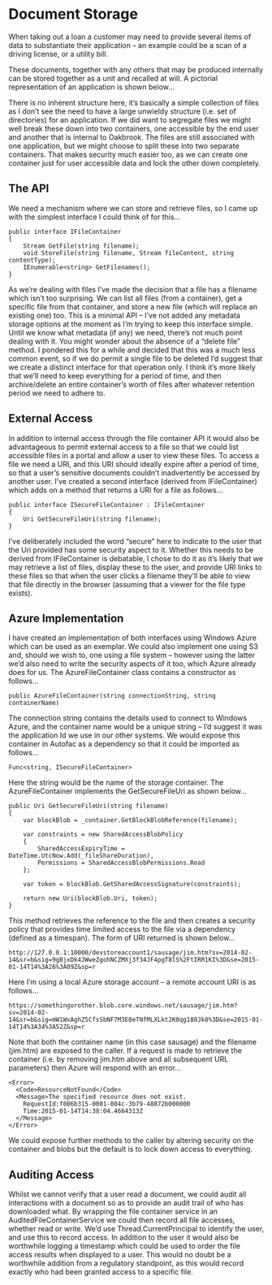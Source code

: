 # Document Storage

When taking out a loan a customer may need to provide several items of data to substantiate their application – an example could be a scan of a driving license, or a utility bill.

These documents, together with any others that may be produced internally can be stored together as a unit and recalled at will. A pictorial representation of an application is shown below…

There is no inherent structure here, it’s basically a simple collection of files as I don’t see the need to have a large unwieldy structure (i.e. set of directories) for an application. If we did want to segregate files we might well break these down into two containers, one accessible by the end user and another that is internal to Oakbrook. The files are still associated with one application, but we might choose to split these into two separate containers. That makes security much easier too, as we can create one container just for user accessible data and lock the other down completely.
## The API
We need a mechanism where we can store and retrieve files, so I came up with the simplest interface I could think of for this…

    public interface IFileContainer
    {
        Stream GetFile(string filename);
        void StoreFile(string filename, Stream fileContent, string contentType);
        IEnumerable<string> GetFilenames();
    }

As we’re dealing with files I’ve made the decision that a file has a filename which isn’t too surprising. We can list all files (from a container), get a specific file from that container, and store a new file (which will replace an existing one) too. This is a minimal API – I’ve not added any metadata storage options at the moment as I’m trying to keep this interface simple. Until we know what metadata (if any) we need, there’s not much point dealing with it.
You might wonder about the absence of a “delete file” method. I pondered this for a while and decided that this was a much less common event, so if we do permit a single file to be deleted I’d suggest that we create a distinct interface for that operation only.
I think it’s more likely that we’ll need to keep everything for a period of time, and then archive/delete an entire container’s worth of files after whatever retention period we need to adhere to.
## External Access
In addition to internal access through the file container API it would also be advantageous to permit external access to a file so that we could list accessible files in a portal and allow a user to view these files.
To access a file we need a URI, and this URI should ideally expire after a period of time, so that a user’s sensitive documents couldn’t inadvertently be accessed by another user.
I’ve created a second interface (derived from IFileContainer) which adds on a method that returns a URI for a file as follows…

    public interface ISecureFileContainer : IFileContainer
    {
        Uri GetSecureFileUri(string filename);
    }

I’ve deliberately included the word “secure” here to indicate to the user that the Uri provided has some security aspect to it. Whether this needs to be derived from IFileContainer is debatable, I chose to do it as it’s likely that we may retrieve a list of files, display these to the user, and provide URI links to these files so that when the user clicks a filename they’ll be able to view that file directly in the browser (assuming that a viewer for the file type exists).
## Azure Implementation
I have created an implementation of both interfaces using Windows Azure which can be used as an exemplar. We could also implement one using S3 and, should we wish to, one using a file system – however using the latter we’d also need to write the security aspects of it too, which Azure already does for us.
The AzureFileContainer class contains a constructor as follows…

    public AzureFileContainer(string connectionString, string containerName)

The connection string contains the details used to connect to Windows Azure, and the container name would be a unique string – I’d suggest it was the application Id we use in our other systems.
We would expose this container in Autofac as a dependency so that it could be imported as follows…

    Func<string, ISecureFileContainer>

Here the string would be the name of the storage container.
The AzureFileContainer implements the GetSecureFileUri as shown below…

    public Uri GetSecureFileUri(string filename)
    {
        var blockBlob = _container.GetBlockBlobReference(filename);

        var constraints = new SharedAccessBlobPolicy
        {
            SharedAccessExpiryTime = DateTime.UtcNow.Add(_fileShareDuration),
            Permissions = SharedAccessBlobPermissions.Read
        };

        var token = blockBlob.GetSharedAccessSignature(constraints);

        return new Uri(blockBlob.Uri, token);
    }


This method retrieves the reference to the file and then creates a security policy that provides time limited access to the file via a dependency (defined as a timespan). The form of URI returned is shown below…

    http://127.0.0.1:10000/devstoreaccount1/sausage/jim.htm?sv=2014-02-14&sr=b&sig=9gBjxDk4JWweZgohNCZMXj3f34JF4pgT8lS%2FtIRR1KI%3D&se=2015-01-14T14%3A26%3A09Z&sp=r

Here I’m using a local Azure storage account – a remote account URI is as follows…

    https://somethingorother.blob.core.windows.net/sausage/jim.htm?sv=2014-02-14&sr=b&sig=mW1WxAghZ5CfsSbNF7M3E0eTNfMLXLkt2K0qg180Jk8%3D&se=2015-01-14T14%3A34%3A52Z&sp=r

Note that both the container name (in this case sausage) and the filename (jim.htm) are exposed to the caller. If a request is made to retrieve the container (i.e. by removing jim.htm above and all subsequent URL parameters) then Azure will respond with an error…

    <Error>
      <Code>ResourceNotFound</Code>
      <Message>The specified resource does not exist. 
        RequestId:f006b315-0001-004c-3b79-48872b000000 
        Time:2015-01-14T14:38:04.4664313Z
      </Message>
    </Error>

We could expose further methods to the caller by altering security on the container and blobs but the default is to lock down access to everything.

## Auditing Access

Whilst we cannot verify that a user read a document, we could audit all interactions with a document so as to provide an audit trail of who has downloaded what. By wrapping the file container service in an AuditedFileContainerService we could then record all file accesses, whether read or write. We’d use Thread.CurrentPrincipal to identify the user, and use this to record access. In addition to the user it would also be worthwhile logging a timestamp which could be used to order the file access results when displayed to a user.
This would no doubt be a worthwhile addition from a regulatory standpoint, as this would record exactly who had been granted access to a specific file.










